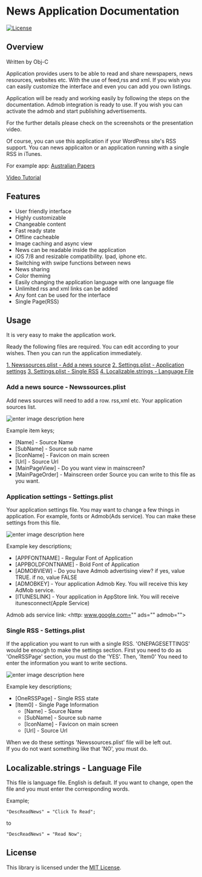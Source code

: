 # News Application Documentation
[![License](http://img.shields.io/badge/license-MIT-blue.svg)](http://opensource.org/licenses/MIT)

## Overview

Written by Obj-C

Application provides users to be able to read and share newspapers, news resources, websites etc. With the use of feed,rss and xml. If you wish you can easily customize the interface and even you can add you own listings.

Application will be ready and working easily by following the steps on the documentation. Admob integration is ready to use. If you wish you can activate the admob and start publishing advertisements.

For the further details please check on the screenshots or the presentation video.

Of course, you can use this application if your WordPress site's RSS support. You can news applicaiton or an application running with a single RSS in iTunes.

For example app: [Australian Papers](https://itunes.apple.com/tr/app/australian-papers/id716039893)

[Video Tutorial](https://www.youtube.com/watch?v=vSceEUBAK08)

## Features

* User friendly interface
* Highly customizable
* Changeable content
* Fast ready state
* Offline cacheable
* Image caching and async view
* News can be readable inside the application
* iOS 7/8 and resizable compatibility. Ipad, iphone etc.
* Switching with swipe functions between news
* News sharing
* Color theming
* Easily changing the application language with one language file
* Unlimited rss and xml links can be added
* Any font can be used for the interface
* Single Page(RSS)

## Usage

It is very easy to make the application work. 

Ready the following files are required. You can edit according to your wishes. Then you can run the application immediately.

[1. Newssources.plist - Add a news source](#add-a-news-source-newssourcesplist)
[2. Settings.plist - Application settings](#application-settings-settingsplist)
[3. Settings.plist - Single RSS](#single-rss-settingsplist)
[4. Localizable.strings - Language File](#localizablestrings-language-file)

### Add a news source - Newssources.plist

Add news sources will need to add a row. rss,xml etc. Your application sources list.

![enter image description here](http://www.yavuzyildirim.com/newsappdoc/assets/images/newssources.png)

Example item keys;

* [Name] - Source Name
* [SubName] - Source sub name
* [IconName] - Favicon on main screen
* [Url] - Source Url
* [MainPageView] - Do you want view in mainscreen?
* [MainPageOrder] - Mainscreen order
Source you can write to this file as you want.


### Application settings - Settings.plist

Your application settings file. You may want to change a few things in application. For example, fonts or Admob(Ads service). You can make these settings from this file.

![enter image description here](http://www.yavuzyildirim.com/newsappdoc/assets/images/settings.png)

Example key descriptions;   

* [APPFONTNAME] - Regular Font of Application
* [APPBOLDFONTNAME] - Bold Font of Application
* [ADMOBVIEW] - Do you have Admob advertising view? if yes, value TRUE. if no, value FALSE
* [ADMOBKEY] - Your application Admob Key. You will receive this key AdMob service.
* [ITUNESLINK] - Your application in AppStore link. You will receive itunesconnect(Apple Service)

Admob ads service link: <http: www.google.com="" ads="" admob="">


### Single RSS - Settings.plist

If the application you want to run with a single RSS. 'ONEPAGESETTINGS' would be enough to make the settings section. First you need to do as 'OneRSSPage' section, you must do the 'YES'. Then, 'Item0' You need to enter the information you want to write sections.

![enter image description here](http://www.yavuzyildirim.com/newsappdoc/assets/images/singlerss.png)

Example key descriptions;   

* [OneRSSPage] - Single RSS state
* [Item0] - Single Page Information
    * [Name] - Source Name
    * [SubName] - Source sub name
    * [IconName] - Favicon on main screen
    * [Url] - Source Url

  
When we do these settings 'Newssources.plist' file will be left out.  
If you do not want something like that 'NO', you must do.

## Localizable.strings - Language File

This file is language file. English is default. If you want to change, open the file and you must enter the corresponding words.

Example;

    "DescReadNews" = "Click To Read";

to

    "DescReadNews" = "Read Now";

## License

This library is licensed under the [MIT License](LICENSE).